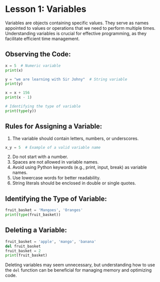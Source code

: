 

# Lesson 1: Variables

Variables are objects containing specific values. They serve as names appointed to values or operations that we need to perform multiple times. Understanding variables is crucial for effective programming, as they facilitate efficient time management.

## Observing the Code:

```python
x = 5  # Numeric variable
print(x)

y = "we are learning with Sir Johny"  # String variable
print(y)

x = x + 156
print(x - 1)

# Identifying the type of variable
print(type(y))
```

## Rules for Assigning a Variable:

1. The variable should contain letters, numbers, or underscores.

```python
x_y = 5  # Example of a valid variable name
```

2. Do not start with a number.
3. Spaces are not allowed in variable names.
4. Avoid using Python keywords (e.g., print, input, break) as variable names.
5. Use lowercase words for better readability.
6. String literals should be enclosed in double or single quotes.

## Identifying the Type of Variable:

```python
fruit_basket = 'Mangoes', 'Oranges'
print(type(fruit_basket))
```

## Deleting a Variable:

```python
fruit_basket = 'apple', 'mango', 'banana'
del fruit_basket
fruit_basket = 2
print(fruit_basket)
```

Deleting variables may seem unnecessary, but understanding how to use the `del` function can be beneficial for managing memory and optimizing code.
```
